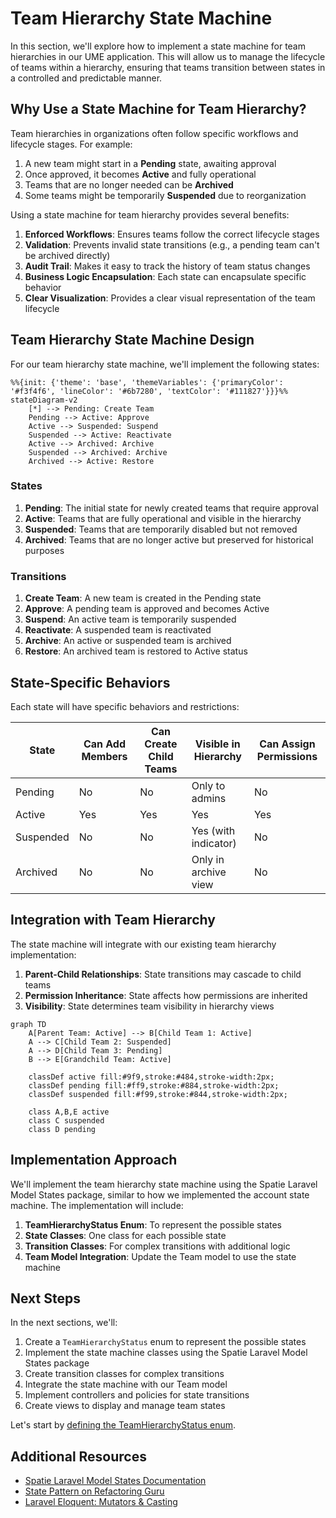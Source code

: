 # Team Hierarchy State Machine

<link rel="stylesheet" href="../../../assets/css/styles.css">

In this section, we'll explore how to implement a state machine for team hierarchies in our UME application. This will allow us to manage the lifecycle of teams within a hierarchy, ensuring that teams transition between states in a controlled and predictable manner.

## Why Use a State Machine for Team Hierarchy?

Team hierarchies in organizations often follow specific workflows and lifecycle stages. For example:

1. A new team might start in a **Pending** state, awaiting approval
2. Once approved, it becomes **Active** and fully operational
3. Teams that are no longer needed can be **Archived**
4. Some teams might be temporarily **Suspended** due to reorganization

Using a state machine for team hierarchy provides several benefits:

1. **Enforced Workflows**: Ensures teams follow the correct lifecycle stages
2. **Validation**: Prevents invalid state transitions (e.g., a pending team can't be archived directly)
3. **Audit Trail**: Makes it easy to track the history of team status changes
4. **Business Logic Encapsulation**: Each state can encapsulate specific behavior
5. **Clear Visualization**: Provides a clear visual representation of the team lifecycle

## Team Hierarchy State Machine Design

For our team hierarchy state machine, we'll implement the following states:

```mermaid
%%{init: {'theme': 'base', 'themeVariables': {'primaryColor': '#f3f4f6', 'lineColor': '#6b7280', 'textColor': '#111827'}}}%%
stateDiagram-v2
    [*] --> Pending: Create Team
    Pending --> Active: Approve
    Active --> Suspended: Suspend
    Suspended --> Active: Reactivate
    Active --> Archived: Archive
    Suspended --> Archived: Archive
    Archived --> Active: Restore
```

### States

1. **Pending**: The initial state for newly created teams that require approval
2. **Active**: Teams that are fully operational and visible in the hierarchy
3. **Suspended**: Teams that are temporarily disabled but not removed
4. **Archived**: Teams that are no longer active but preserved for historical purposes

### Transitions

1. **Create Team**: A new team is created in the Pending state
2. **Approve**: A pending team is approved and becomes Active
3. **Suspend**: An active team is temporarily suspended
4. **Reactivate**: A suspended team is reactivated
5. **Archive**: An active or suspended team is archived
6. **Restore**: An archived team is restored to Active status

## State-Specific Behaviors

Each state will have specific behaviors and restrictions:

| State | Can Add Members | Can Create Child Teams | Visible in Hierarchy | Can Assign Permissions |
|-------|----------------|------------------------|----------------------|------------------------|
| Pending | No | No | Only to admins | No |
| Active | Yes | Yes | Yes | Yes |
| Suspended | No | No | Yes (with indicator) | No |
| Archived | No | No | Only in archive view | No |

## Integration with Team Hierarchy

The state machine will integrate with our existing team hierarchy implementation:

1. **Parent-Child Relationships**: State transitions may cascade to child teams
2. **Permission Inheritance**: State affects how permissions are inherited
3. **Visibility**: State determines team visibility in hierarchy views

```mermaid
graph TD
    A[Parent Team: Active] --> B[Child Team 1: Active]
    A --> C[Child Team 2: Suspended]
    A --> D[Child Team 3: Pending]
    B --> E[Grandchild Team: Active]

    classDef active fill:#9f9,stroke:#484,stroke-width:2px;
    classDef pending fill:#ff9,stroke:#884,stroke-width:2px;
    classDef suspended fill:#f99,stroke:#844,stroke-width:2px;

    class A,B,E active
    class C suspended
    class D pending
```

## Implementation Approach

We'll implement the team hierarchy state machine using the Spatie Laravel Model States package, similar to how we implemented the account state machine. The implementation will include:

1. **TeamHierarchyStatus Enum**: To represent the possible states
2. **State Classes**: One class for each possible state
3. **Transition Classes**: For complex transitions with additional logic
4. **Team Model Integration**: Update the Team model to use the state machine

## Next Steps

In the next sections, we'll:

1. Create a `TeamHierarchyStatus` enum to represent the possible states
2. Implement the state machine classes using the Spatie Laravel Model States package
3. Create transition classes for complex transitions
4. Integrate the state machine with our Team model
5. Implement controllers and policies for state transitions
6. Create views to display and manage team states

Let's start by [defining the TeamHierarchyStatus enum](./046-team-hierarchy-state-implementation.md).

## Additional Resources

- [Spatie Laravel Model States Documentation](https://spatie.be/docs/laravel-model-states/v2/introduction)
- [State Pattern on Refactoring Guru](https://refactoring.guru/design-patterns/state)
- [Laravel Eloquent: Mutators & Casting](https://laravel.com/docs/12.x/eloquent-mutators)
